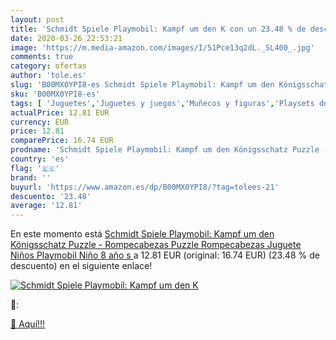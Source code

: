 ```yaml
---
layout: post
title: 'Schmidt Spiele Playmobil: Kampf um den K con un 23.48 % de descuento'
date: 2020-03-26 22:53:21
image: 'https://m.media-amazon.com/images/I/51Pce13q2dL._SL400_.jpg'
comments: true
category: ofertas
author: 'tole.es'
slug: 'B00MX0YPI8-es Schmidt Spiele Playmobil: Kampf um den Königsschatz Puzzle...'
sku: 'B00MX0YPI8-es'
tags: [ 'Juguetes','Juguetes y juegos','Muñecos y figuras','Playsets de figuras de juguete para niños','playmobil', ]
actualPrice: 12.81 EUR
currency: EUR
price: 12.81
comparePrice: 16.74 EUR
prodname: 'Schmidt Spiele Playmobil: Kampf um den Königsschatz Puzzle - Rompecabezas  Puzzle Rompecabezas  Juguete  Niños  Playmobil  Niño  8 año s  '
country: 'es'
flag: '🇪🇸'
brand: ''
buyurl: 'https://www.amazon.es/dp/B00MX0YPI8/?tag=tolees-21'
descuento: '23.48'
average: '12.81'
---
```


En este momento está [Schmidt Spiele Playmobil: Kampf um den Königsschatz Puzzle - Rompecabezas  Puzzle Rompecabezas  Juguete  Niños  Playmobil  Niño  8 año s  ](https://www.amazon.es/dp/B00MX0YPI8/?tag=tolees-21) a 12.81 EUR (original: 16.74 EUR) (23.48 %  de descuento) en el siguiente enlace!

[![Schmidt Spiele Playmobil: Kampf um den K](https://m.media-amazon.com/images/I/51Pce13q2dL._SL400_.jpg)](https://www.amazon.es/dp/B00MX0YPI8/?tag=tolees-21)

🔎:


[🛒 Aquí!!!](https://www.amazon.es/dp/B00MX0YPI8/?tag=tolees-21)

